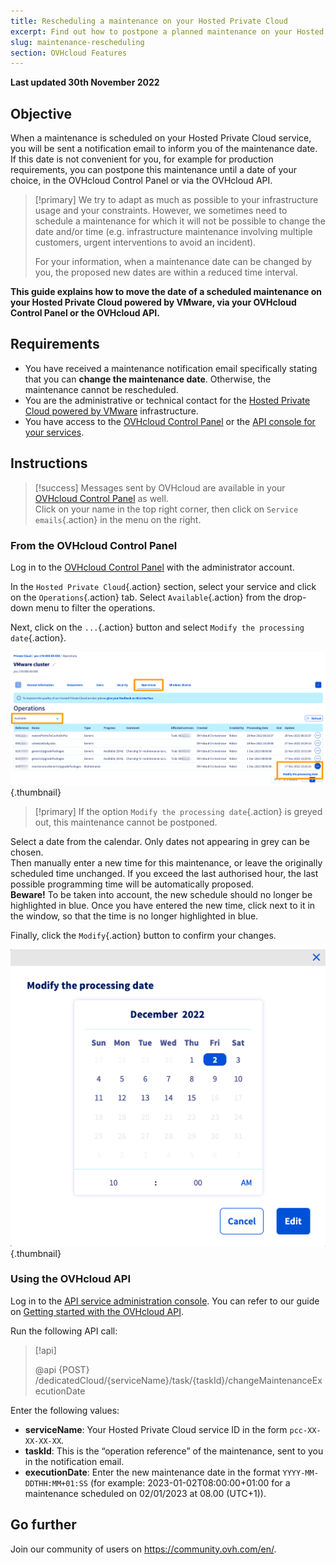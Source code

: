 ```yaml
---
title: Rescheduling a maintenance on your Hosted Private Cloud
excerpt: Find out how to postpone a planned maintenance on your Hosted Private Cloud powered by VMware
slug: maintenance-rescheduling
section: OVHcloud Features
---
```


**Last updated 30th November 2022**

## Objective

When a maintenance is scheduled on your Hosted Private Cloud service, you will be sent a notification email to inform you of the maintenance date. If this date is not convenient for you, for example for production requirements, you can postpone this maintenance until a date of your choice, in the OVHcloud Control Panel or via the OVHcloud API.

> [!primary]
> We try to adapt as much as possible to your infrastructure usage and your constraints. However, we sometimes need to schedule a maintenance for which it will not be possible to change the date and/or time (e.g. infrastructure maintenance involving multiple customers, urgent interventions to avoid an incident).
>
> For your information, when a maintenance date can be changed by you, the proposed new dates are within a reduced time interval.

**This guide explains how to move the date of a scheduled maintenance on your Hosted Private Cloud powered by VMware, via your OVHcloud Control Panel or the OVHcloud API.**

## Requirements

- You have received a maintenance notification email specifically stating that you can **change the maintenance date**. Otherwise, the maintenance cannot be rescheduled.
- You are the administrative or technical contact for the [Hosted Private Cloud powered by VMware](https://www.ovhcloud.com/en-au/enterprise/products/hosted-private-cloud/) infrastructure.
- You have access to the [OVHcloud Control Panel](https://ca.ovh.com/auth/?action=gotomanager&from=https://www.ovh.com.au/&ovhSubsidiary=au) or the [API console for your services](https://ca.api.ovh.com/console/).

## Instructions

> [!success]
> Messages sent by OVHcloud are available in your [OVHcloud Control Panel](https://ca.ovh.com/auth/?action=gotomanager&from=https://www.ovh.com.au/&ovhSubsidiary=au) as well.<br>
> Click on your name in the top right corner, then click on `Service emails`{.action} in the menu on the right.

### From the OVHcloud Control Panel

Log in to the [OVHcloud Control Panel](https://ca.ovh.com/auth/?action=gotomanager&from=https://www.ovh.com.au/&ovhSubsidiary=au) with the administrator account.

In the `Hosted Private Cloud`{.action} section, select your service and click on the `Operations`{.action} tab. Select `Available`{.action} from the drop-down menu to filter the operations.

Next, click on the `...`{.action} button and select `Modify the processing date`{.action}.

![change maintenance time](images/maintenance-date-edition01.png){.thumbnail}

> [!primary]
> If the option `Modify the processing date`{.action} is greyed out, this maintenance cannot be postponed.

Select a date from the calendar. Only dates not appearing in grey can be chosen.<br>
Then manually enter a new time for this maintenance, or leave the originally scheduled time unchanged. If you exceed the last authorised hour, the last possible programming time will be automatically proposed.<br>
**Beware!** To be taken into account, the new schedule should no longer be highlighted in blue. Once you have entered the new time, click next to it in the window, so that the time is no longer highlighted in blue.

Finally, click the `Modify`{.action} button to confirm your changes.

![change maintenance time](images/maintenance-date-edition02.png){.thumbnail}

### Using the OVHcloud API

Log in to the [API service administration console](https://ca.api.ovh.com/console/). You can refer to our guide on [Getting started with the OVHcloud API](https://docs.ovh.com/au/en/api/first-steps-with-ovh-api/).

Run the following API call:

> [!api]
>
> @api {POST} /dedicatedCloud/{serviceName}/task/{taskId}/changeMaintenanceExecutionDate
>

Enter the following values:

- **serviceName**: Your Hosted Private Cloud service ID in the form `pcc-XX-XX-XX-XX`.
- **taskId**: This is the “operation reference” of the maintenance, sent to you in the notification email.
- **executionDate**: Enter the new maintenance date in the format `YYYY-MM-DDTHH:MM+01:SS` (for example: 2023-01-02T08:00:00+01:00 for a maintenance scheduled on 02/01/2023 at 08.00 (UTC+1)).

## Go further

Join our community of users on <https://community.ovh.com/en/>.